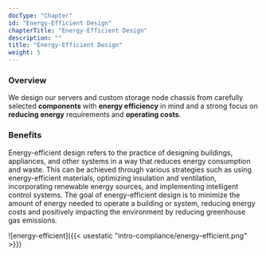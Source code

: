 ```yaml
---
docType: "Chapter"
id: "Energy-Efficient Design"
chapterTitle: "Energy-Efficient Design"
description: ""
title: "Energy-Efficient Design"
weight: 5
---
```


### Overview

We design our servers and custom storage node chassis from carefully selected **components** with **energy efficiency** in mind and a strong focus on **reducing energy** requirements and **operating costs**.

### Benefits

Energy-efficient design refers to the practice of designing buildings, appliances, and other systems in a way that reduces energy consumption and waste. This can be achieved through various strategies such as using energy-efficient materials, optimizing insulation and ventilation, incorporating renewable energy sources, and implementing intelligent control systems. The goal of energy-efficient design is to minimize the amount of energy needed to operate a building or system, reducing energy costs and positively impacting the environment by reducing greenhouse gas emissions.

![energy-efficient]({{< usestatic "intro-compliance/energy-efficient.png" >}})



